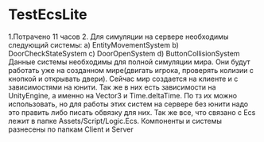 # TestEcsLite
1.Потрачено 11 часов
2. Для симуляции на сервере необходимы следующий системы:
  a) EntityMovementSystem
  b) DoorCheckStateSystem
  c) DoorOpenSystem
  d) ButtonCollisionSystem
Данные системы необходимы для полной симуляции мира. Они будут работать уже на созданном мире(двигать игрока, проверять колизии с кнопкой и открывать двери). Сейчас мир создается на клиенте и с зависимостями на юнити. Так же в них есть зависимости на UnityEngine, а именно на Vector3 и Time.deltaTime. По тз их можно использовать, но для работы этих систем на сервере без юнити надо это править либо писать обвязку для них. 
Так же все, что связано с Ecs лежит в папке Assets/Script/Logic.Ecs. Компоненты и системы разнесены по папкам Client и Server
  
